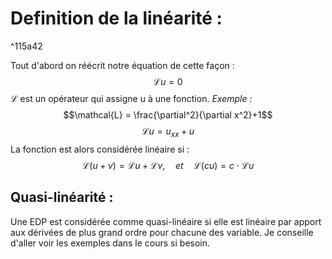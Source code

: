 # Definition de la linéarité :

^115a42

Tout d'abord on réécrit notre équation de cette façon :
$$ \mathcal{L}u = 0 $$
$\mathcal{L}$ est un opérateur  qui assigne u à une fonction.
*Exemple :*
$$\mathcal{L} = \frac{\partial^2}{\partial x^2}+1$$
$$\mathcal{L}u = u_{xx} + u$$
La fonction est alors considérée linéaire si :
$$\mathcal{L}(u + v) = \mathcal{L}u + \mathcal{L}v,\quad et \quad \mathcal{L}(cu)  = c \cdot \mathcal{L}u$$
## Quasi-linéarité :

Une EDP est considérée comme quasi-linéaire si elle est linéaire par apport aux dérivées de plus grand ordre pour chacune des variable. Je conseille d'aller voir les exemples dans le cours si besoin.